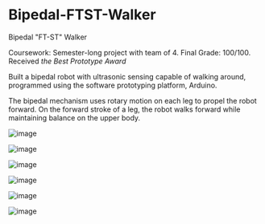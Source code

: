 # Bipedal-FTST-Walker
Bipedal "FT-ST" Walker

Coursework: Semester-long project with team of 4. Final Grade: 100/100. Received _the Best Prototype Award_

Built a bipedal robot with ultrasonic sensing capable of walking around, programmed using the software prototyping platform, Arduino.

The bipedal mechanism uses rotary motion on each leg to propel the robot forward. On the forward stroke of a leg, the robot walks forward while maintaining balance on the upper body.

![image](https://github.com/ylu8888/Bipedal-FTST-Walker/assets/123523291/3398977c-d287-4da5-ae9e-6870d2c45439)

![image](https://github.com/ylu8888/Bipedal-FTST-Walker/assets/123523291/c908da79-2448-4b3d-96cc-d92900de319a)

![image](https://github.com/ylu8888/Bipedal-FTST-Walker/assets/123523291/54dbcc50-c3c0-40be-a052-af2438ff9f37)

![image](https://github.com/ylu8888/Bipedal-FTST-Walker/assets/123523291/e530e670-bb0f-46a9-9ff2-213197377505)

![image](https://github.com/ylu8888/Bipedal-FTST-Walker/assets/123523291/7e5e1412-5396-493f-86c9-3bafb13a1bbf)

![image](https://github.com/ylu8888/Bipedal-FTST-Walker/assets/123523291/abfe3c02-5ce7-4974-a20e-f16a2fe07a94)



